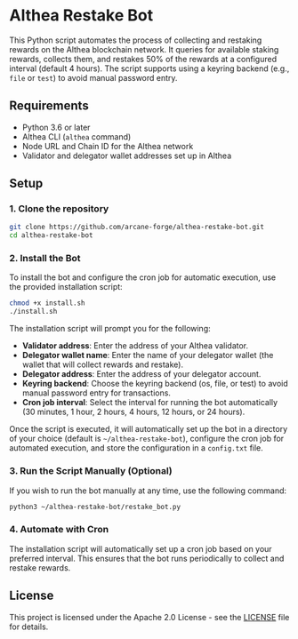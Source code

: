 # Althea Restake Bot

This Python script automates the process of collecting and restaking rewards on the Althea blockchain network. It queries for available staking rewards, collects them, and restakes 50% of the rewards at a configured interval (default 4 hours). The script supports using a keyring backend (e.g., `file` or `test`) to avoid manual password entry.

## Requirements

- Python 3.6 or later
- Althea CLI (`althea` command)
- Node URL and Chain ID for the Althea network
- Validator and delegator wallet addresses set up in Althea

## Setup

### 1. Clone the repository

```bash
git clone https://github.com/arcane-forge/althea-restake-bot.git
cd althea-restake-bot
```

### 2. Install the Bot

To install the bot and configure the cron job for automatic execution, use the provided installation script:

```bash
chmod +x install.sh
./install.sh
```

The installation script will prompt you for the following:

- **Validator address**: Enter the address of your Althea validator.
- **Delegator wallet name**: Enter the name of your delegator wallet (the wallet that will collect rewards and restake).
- **Delegator address**: Enter the address of your delegator account.
- **Keyring backend**: Choose the keyring backend (os, file, or test) to avoid manual password entry for transactions.
- **Cron job interval**: Select the interval for running the bot automatically (30 minutes, 1 hour, 2 hours, 4 hours, 12 hours, or 24 hours).

Once the script is executed, it will automatically set up the bot in a directory of your choice (default is `~/althea-restake-bot`), configure the cron job for automated execution, and store the configuration in a `config.txt` file.

### 3. Run the Script Manually (Optional)

If you wish to run the bot manually at any time, use the following command:

```bash
python3 ~/althea-restake-bot/restake_bot.py
```

### 4. Automate with Cron

The installation script will automatically set up a cron job based on your preferred interval. This ensures that the bot runs periodically to collect and restake rewards.

## License

This project is licensed under the Apache 2.0 License - see the [LICENSE](LICENSE) file for details.

